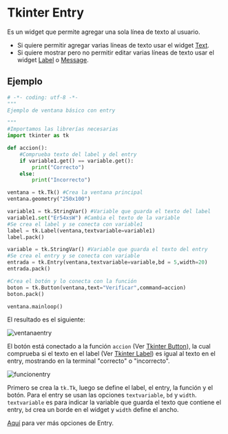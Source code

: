 # Tkinter Entry
Es un widget que permite agregar una sola línea de texto al usuario.
- Si quiere permitir agregar varias líneas de texto usar el widget [Text](https://github.com/juan-suarezp/PythonTkinterTutorial/blob/master/widgets/text/text.md).
- Si quiere mostrar pero no permitir editar varias líneas de texto usar el widget [Label](https://github.com/juan-suarezp/PythonTkinterTutorial/blob/master/widgets/label/label.md) o [Message](https://github.com/juan-suarezp/PythonTkinterTutorial/blob/master/widgets/message/message.md).

## Ejemplo

```python
# -*- coding: utf-8 -*-
"""
Ejemplo de ventana básico con entry

"""
#Importamos las librerías necesarias
import tkinter as tk

def accion():
    #Comprueba texto del label y del entry
    if variable1.get() == variable.get():
        print("Correcto")
    else:
        print("Incorrecto")

ventana = tk.Tk() #Crea la ventana principal
ventana.geometry("250x100")

variable1 = tk.StringVar() #Variable que guarda el texto del label
variable1.set("Er54xsW") #Cambia el texto de la variable
#Se crea el label y se conecta con variable1
label = tk.Label(ventana,textvariable=variable1)
label.pack()

variable = tk.StringVar() #Variable que guarda el texto del entry
#Se crea el entry y se conecta con variable
entrada = tk.Entry(ventana,textvariable=variable,bd = 5,width=20)
entrada.pack()

#Crea el botón y lo conecta con la función
boton = tk.Button(ventana,text="Verificar",command=accion)
boton.pack()

ventana.mainloop()
```
El resultado es el siguiente:

![ventanaentry](https://user-images.githubusercontent.com/58320351/128614283-bf54be18-b56f-42ce-85a4-0d23de78be9c.png)

El botón está conectado a la función `accion` (Ver [Tkinter Button](https://github.com/juan-suarezp/PythonTkinterTutorial/blob/master/widgets/button/button.md)), la cual comprueba si el texto en el label (Ver [Tkinter Label](https://github.com/juan-suarezp/PythonTkinterTutorial/blob/master/widgets/label/label.md)) es igual al texto en el entry, mostrando en la terminal "correcto" o "incorrecto".

![funcionentry](https://user-images.githubusercontent.com/58320351/128614288-a23ba426-1cb2-4814-a638-d8174bc1b1c3.png)

Primero se crea la `tk.Tk`, luego se define el label, el entry, la función y el botón. Para el entry se usan las opciones `textvariable`, `bd` y `width`. `textvariable` es para indicar la variable que guarda el texto que contiene el entry, `bd` crea un borde en el widget y `width` define el ancho.

[Aquí](https://www.tutorialspoint.com/python3/tk_entry.htm) para ver más opciones de Entry.
